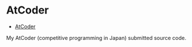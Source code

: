 # AtCoder

* [AtCoder](https://atcoder.jp/users/YoshinoriN)

My AtCoder (competitive programming in Japan) submitted source code.
